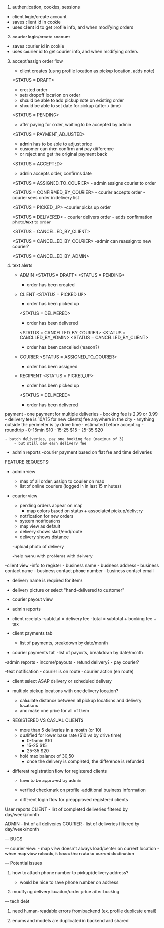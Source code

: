 1. authentication, cookies, sessions
 - client login/create account
 - saves client id in cookie
 - uses client id to get profile info, and when modifying orders

 2. courier login/create account
 - saves courier id in cookie
 - uses courier id to get courier info, and when modifying orders


3. accept/assign order flow
    
    - client creates (using profile location as pickup location, adds note)
    
    <STATUS = DRAFT>
    - created order
    - sets dropoff location on order
    - should be able to add pickup note on existing order
    - should be able to set date for pickup (after x time)

    <STATUS = PENDING>
    - after paying for order, waiting to be accepted by admin

    <STATUS = PAYMENT_ADJUSTED>
    - admin has to be able to adjust price
    - customer can then confirm and pay difference
    - or reject and get the original payment back

    <STATUS = ACCEPTED>
    - admin accepts order, confirms date

    <STATUS = ASSIGNED_TO_COURIER>
        - admin assigns courier to order

    <STATUS = CONFIRMED_BY_COURIER>
        - courier accepts order
        - courier sees order in delivery list

    <STATUS = PICKED_UP>
        -courier picks up order

    <STATUS = DELIVERED>
        - courier delivers order
        - adds confirmation photo/text to order

    <STATUS = CANCELLED_BY_CLIENT>

    <STATUS = CANCELLED_BY_COURIER>
        -admin can reassign to new courier?

    <STATUS = CANCELLED_BY_ADMIN>


2. text alerts
    - ADMIN
        <STATUS = DRAFT>
        <STATUS = PENDING>
        - order has been created
        
    - CLIENT
        <STATUS = PICKED UP>
        - order has been picked up

        <STATUS = DELIVERED>
        - order has been delivered

        <STATUS = CANCELLED_BY_COURIER>
        <STATUS = CANCLLED_BY_ADMIN>
        <STATUS = CANCELLED_BY_CLIENT>
        - order has been cancelled (reason?)

    - COURIER
        <STATUS = ASSIGNED_TO_COURIER>
        - order has been assigned

    - RECIPIENT
        <STATUS = PICKED_UP>
        - order has been picked up
        
        <STATUS = DELIVERED>
        - order has been delivered

payment
    - one payment for multiple deliveries
    - booking fee is 2.99 or 3.99
    - delivery fee is $10 / ($15 for new clients) fee anywhere in the city
    - anything outside the perimeter is by drive time
        - estimated before accepting
        - roundtrip
        - 0-15min $10
        - 15-25   $15
        - 25-35   $20

    - batch deliveries, pay one booking fee (maximum of 3)
        - but still pay each delivery fee

- admin reports
    -courier payment based on flat fee and time deliveries


FEATURE REQUESTS:

- admin view
    - map of all order, assign to courier on map
    - list of online couriers (logged in in last 15 minutes)


- courier view
    - pending orders appear on map
        - map colors based on status + associated pickup/delivery
    - notification for new orders
    - system notifications
    - map view as default
    - delivery shows start/end/route
    - delivery shows distance

    -upload photo of delivery

    -help menu with problems with delivery

-client view
    -info to register
        - business name
        - business address
        - business contact name
        - business contact phone number
        - business contact email

        

- delivery name is required for items
- delivery picture or select "hand-delivered to customer"
- courier payout view
- admin reports

- client receipts
    -subtotal = delivery fee
    -total = subtotal + booking fee + tax

- client payments tab
    - list of payments, breakdown by date/month

- courier payments tab
    -list of payouts, breakdown by date/month

-admin reports
    - income/payouts
    - refund delivery?
    - pay courier?

-text notification
    - courier is on route
    - courier action (en route)

- client select ASAP delivery or scheduled delivery

- multiple pickup locations with one delivery location?
    - calculate distance between all pickup locations and delivery locations
    - and make one price for all of them

- REGISTERED VS CASUAL CLIENTS
    - more than 5 deliveries in a month (or 10)
    - qualified for lower base rate ($10 vs by drive time)
        - 0-15min $10
        - 15-25   $15
        - 25-35   $20
    - hold max balance of $30,$50   
      - once the delivery is completed, the difference is refunded

- different registration flow for registered clients
    - have to be approved by admin
    - verified checkmark on profile
        -additional business information
    
    - different login flow for preapproved registered clients





User reports
CLIENT
    - list of completed deliveries filtered by day/week/month


ADMIN
    - list of all deliveries
COURIER
    - list of deliveries filtered by day/week/month
    

-- BUGS

-- courier view:
    - map view doesn't always load/center on current location
    - when map view reloads, it loses the route to current destination


-- Potential issues


1. how to attach phone number to pickup/delivery address?
    - would be nice to save phone number on address

2. modifying delivery location/order price after booking

-- tech debt

1. need human-readable errors from backend (ex. profile duplicate email)

2. enums and models are duplicated in backend and shared

